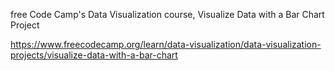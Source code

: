 free Code Camp's Data Visualization course, Visualize Data with a Bar Chart Project

https://www.freecodecamp.org/learn/data-visualization/data-visualization-projects/visualize-data-with-a-bar-chart 
